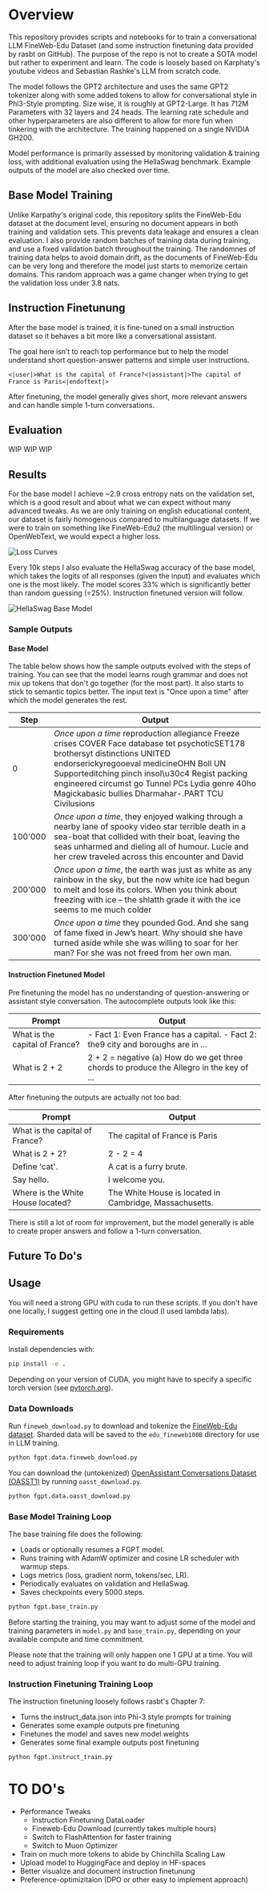 # Overview

This repository provides scripts and notebooks for to train a conversational LLM FineWeb-Edu Dataset (and some instruction finetuning data provided by rasbt on GitHub). The purpose of the repo is not to create a SOTA model but rather to experiment and learn. The code is loosely based on Karphaty's youtube videos and Sebastian Rashke's LLM from scratch code. 

The model follows the GPT2 architecture and uses the same GPT2 tokenizer along with some added tokens to allow for conversational style in Phi3-Style prompting. Size wise, it is roughly at GPT2-Large. It has 712M Parameters with 32 layers and 24 heads. The learning rate schedule and other hyperparameters are also different to allow for more fun when tinkering with the architecture. The training happened on a single NVIDIA GH200.

Model performance is primarily assessed by monitoring validation & training loss, with additional evaluation using the HellaSwag benchmark. Example outputs of the model are also checked over time.

## Base Model Training

Unlike Karpathy's original code, this repository splits the FineWeb-Edu dataset at the document level, ensuring no document appears in both training and validation sets. This prevents data leakage and ensures a clean evaluation. I also provide random batches of training data during training, and use a fixed validation batch throughout the training. The randomnes of training data helps to avoid domain drift, as the documents of FineWeb-Edu can be very long and therefore the model just starts to memorize certain domains. This random approach was a game changer when trying to get the validation loss under 3.8 nats.

## Instruction Finetunung

After the base model is trained, it is fine-tuned on a small instruction dataset so it behaves a bit more like a conversational assistant.

The goal here isn’t to reach top performance but to help the model understand short question-answer patterns and simple user instructions.

```
<|user|>What is the capital of France?<|assistant|>The capital of France is Paris<|endoftext|>
```

After finetuning, the model generally gives short, more relevant answers and can handle simple 1-turn conversations.

## Evaluation

WIP WIP WIP

## Results

For the base model I achieve ~2.9 cross entropy nats on the validation set, which is a good result and about what we can expect without many advanced tweaks. As we are only training on english educational content, our dataset is fairly homogenous compared to multilanguage datasets. If we were to train on something like FineWeb-Edu2 (the multilingual version) or OpenWebText, we would expect a higher loss.

![Loss Curves](/report/images/train-loss.png)

Every 10k steps I also evaluate the HellaSwag accuracy of the base model, which takes the logits of all responses (given the input) and evaluates which one is the most likely. The model scores 33% which is significantly better than random guessing (=25%). Instruction finetuned version will follow.

![HellaSwag Base Model](/report/images/hellaswag-base.png)

### Sample Outputs

#### Base Model

The table below shows how the sample outputs evolved with the steps of training. You can see that the model learns rough grammar and does not mix up tokens that don't go together (for the most part). It also starts to stick to semantic topics better. The input text is "Once upon a time" after which the model generates the rest.

| Step | Output |
|------|--------|
| 0    | _Once upon a time_ reproduction allegiance Freeze crises COVER Face database tet psychoticSET178 brothersyt distinctions UNITED endorserickyregooeval medicineOHN Boll UN Supporteditching pinch insol\u30c4 Regist packing engineered circumst go Tunnel PCs Lydia genre 40ho Magickabasic bullies Dharmahar-.PART TCU Civilusions |
| 100'000 | _Once upon a time_, they enjoyed walking through a nearby lane of spooky video star terrible death in a sea-boat that collided with their boat, leaving the seas unharmed and dieling all of humour. Lucie and her crew traveled across this encounter and David |
| 200'000 | _Once upon a time_, the earth was just as white as any rainbow in the sky, but the now white ice had begun to melt and lose its colors. When you think about freezing with ice – the shlatth grade it with the ice seems to me much colder |
| 300'000  | _Once upon a time_ they pounded God. And she sang of fame fixed in Jew’s heart. Why should she have turned aside while she was willing to soar for her man? For she was not freed from her own man. |

#### Instruction Finetuned Model

Pre finetuning the model has no understanding of question-answering or assistant style conversation. The autocomplete outputs look like this:

| Prompt | Output |
|--------|--------|
| What is the capital of France? |  - Fact 1: Even France has a capital. - Fact 2: the9 city and boroughs are in ... |
| What is 2 + 2 | 2 + 2 = negative (a) How do we get three chords to produce the Allegro in the key of ... |

After finetuning the outputs are actually not too bad:

| Prompt | Output |
|--------|--------|
| What is the capital of France? | The capital of France is Paris |
| What is 2 + 2? | 2 - 2 = 4 |
| Define 'cat'. | A cat is a furry brute. |
| Say hello. | I welcome you. |
| Where is the White House located? | The White House is located in Cambridge, Massachusetts. |

There is still a lot of room for improvement, but the model generally is able to create proper answers and follow a 1-turn conversation.

## Future To Do's

## Usage

You will need a strong GPU with cuda to run these scripts. If you don't have one locally, I suggest getting one in the cloud (I used lambda labs).

### Requirements

Install dependencies with:

```sh
pip install -e .
```

Depending on your version of CUDA, you might have to specify a specific torch version (see [pytorch.org](https://pytorch.org/)).

### Data Downloads

Run `fineweb_download.py` to download and tokenize the [FineWeb-Edu dataset](https://huggingface.co/datasets/HuggingFaceFW/fineweb-edu). Sharded data will be saved to the `edu_fineweb100B` directory for use in LLM training.

```sh
python fgpt.data.fineweb_download.py
```

You can download the (untokenized) [OpenAssistant Conversations Dataset (OASST1)](https://huggingface.co/datasets/OpenAssistant/oasst1) by running `oasst_download.py`.

```sh
python fgpt.data.oasst_download.py
```

### Base Model Training Loop

The base training file does the following: 
- Loads or optionally resumes a FGPT model.
- Runs training with AdamW optimizer and cosine LR scheduler with warmup steps.
- Logs metrics (loss, gradient norm, tokens/sec, LR).
- Periodically evaluates on validation and HellaSwag.
- Saves checkpoints every 5000 steps.

```sh
python fgpt.base_train.py
```

Before starting the training, you may want to adjust some of the model and training parameters in 
`model.py` and `base_train.py`, depending on your available compute and time commitment.

Please note that the training will only happen one 1 GPU at a time. You will need to adjust training loop if you want to do multi-GPU training.

### Instruction Finetuning Training Loop

The instruction finetuning loosely follows rasbt's Chapter 7:
- Turns the instruct_data.json into Phi-3 style prompts for training
- Generates some example outputs pre finetuning 
- Finetunes the model and saves new model weights
- Generates some final example outputs post finetuning

```sh
python fgpt.instruct_train.py
```


# TO DO's
- Performance Tweaks
    - Instruction Finetuning DataLoader
    - Fineweb-Edu Download (currently takes multiple hours)
    - Switch to FlashAttention for faster training
    - Switch to Muon Optimizer
- Train on much more tokens to abide by Chinchilla Scaling Law
- Upload model to HuggingFace and deploy in HF-spaces
- Better visualize and document instruction finetunung
- Preference-optimizitaion (DPO or other easy to implement approach)
